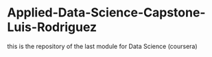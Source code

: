 # Applied-Data-Science-Capstone-Luis-Rodriguez
this is the repository of the last module for Data Science (coursera)
